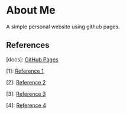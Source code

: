 # About Me

A simple personal website using github pages.


## References 

[docs]: [GitHub Pages](https://pages.github.com)

[quickstart]: [Quickstart](https://docs.github.com/en/pages/quickstart)

[1]: [Reference 1](https://phuston.github.io/patrickandfrantonarethebestninjas/howto)

[2]: [Reference 2](https://nicolas-van.github.io/easy-markdown-to-github-pages/)

[3]: [Reference 3](https://dev.to/ar2pi/publish-your-markdown-docs-on-github-pages-6pe)

[4]: [Reference 4](https://docs.github.com/en/pages/setting-up-a-github-pages-site-with-jekyll/adding-content-to-your-github-pages-site-using-jekyll)
